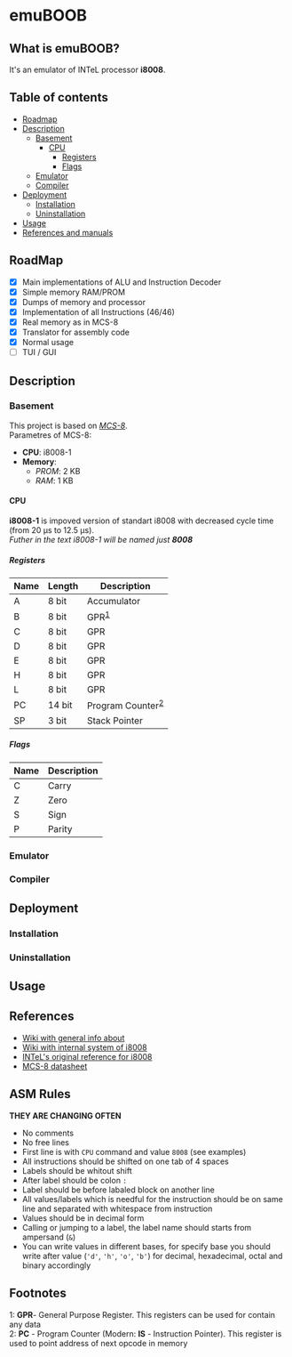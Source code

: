 # emuBOOB

## What is emuBOOB?

It's an emulator of INTeL processor **i8008**.

## Table of contents

 * [Roadmap](#roadmap)
 * [Description](#description)
    * [Basement](#basement)
        * [CPU](#cpu)
            * [Registers](#registers)
            * [Flags](#flags)
    * [Emulator](#emulator)
    * [Compiler](#compiler)
 * [Deployment](#deployment)
    * [Installation](#installation)
    * [Uninstallation](#uninstallation)
 * [Usage](#usage)
 * [References and manuals](#references)


## RoadMap

 - [X] Main implementations of ALU and Instruction Decoder
 - [X] Simple memory RAM/PROM
 - [X] Dumps of memory and processor
 - [X] Implementation of all Instructions (46/46)
 - [X] Real memory as in MCS-8
 - [X] Translator for assembly code
 - [X] Normal usage
 - [ ] TUI / GUI

## Description

### Basement

This project is based on [*MCS-8*](https://en.wikichip.org/wiki/intel/mcs-8).</br>
Parametres of MCS-8:
 - **CPU**:     i8008-1
 - **Memory**:
    - *PROM*:  2 KB
    - *RAM*:   1 KB

#### CPU

**i8008-1** is impoved version of standart i8008 with decreased cycle time (from 20 µs to 12.5 µs).</br>
*Futher in the text i8008-1 will be named just **8008***

##### Registers

| Name | Length | Description          |
|------|--------|----------------------|
| A    | 8  bit | Accumulator          |
| B    | 8  bit | GPR<sup>[1](#GPR)</sup>           |
| C    | 8  bit | GPR                  |
| D    | 8  bit | GPR                  |
| E    | 8  bit | GPR                  |
| H    | 8  bit | GPR                  |
| L    | 8  bit | GPR                  |
| PC   | 14 bit | Program Counter<sup>[2](#PC)</sup> |
| SP   | 3  bit | Stack Pointer        |

##### Flags

| Name | Description |
|------|-------------|
| C    | Carry       |
| Z    | Zero        |
| S    | Sign        |
| P    | Parity      |

### Emulator

### Compiler

## Deployment

### Installation

### Uninstallation

## Usage

## References

 - [Wiki with general info about](https://en.wikipedia.org/wiki/Intel_8008)
 - [Wiki with internal system of i8008](https://en.wikichip.org/wiki/intel/mcs-8/isa)
 - [INTeL's original reference for i8008](https://github.com/MrZloHex/3-bit_SP/blob/master/manuls/8008-Intel.pdf)
 - [MCS-8 datasheet](https://github.com/MrZloHex/3-bit_SP/blob/master/manuls/MCS-8_User_Manual_(Rev_2)_(Nov_1972).pdf)

## ASM Rules

**THEY ARE CHANGING OFTEN**

 - No comments
 - No free lines
 - First line is with `CPU` command and value `8008` (see examples)
 - All instructions should be shifted on one tab of 4 spaces
 - Labels should be whitout shift
 - After label should be colon `:`
 - Label should be before labaled block on another line
 - All values/labels which is needful for the instruction should be on same line and separated with whitespace from instruction
 - Values should be in decimal form
 - Calling or jumping to a label, the label name should starts from ampersand (`&`)
 - You can write values in different bases, for specify base you should write after value (`'d'`, `'h'`, `'o'`, `'b'`) for decimal, hexadecimal, octal and binary accordingly
 
## Footnotes

<a name="GPR">1</a>: **GPR**- General Purpose Register. This registers can be used for contain any data</br>
<a name="PC">2</a>: **PC** - Program Counter (Modern: **IS** - Instruction Pointer). This register is used to point address of next opcode in memory